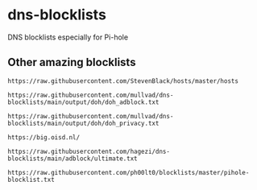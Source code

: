 # dns-blocklists
DNS blocklists especially for Pi-hole

## Other amazing blocklists
```
https://raw.githubusercontent.com/StevenBlack/hosts/master/hosts
```
```
https://raw.githubusercontent.com/mullvad/dns-blocklists/main/output/doh/doh_adblock.txt
```
```
https://raw.githubusercontent.com/mullvad/dns-blocklists/main/output/doh/doh_privacy.txt
```
```
https://big.oisd.nl/
```
```
https://raw.githubusercontent.com/hagezi/dns-blocklists/main/adblock/ultimate.txt
```
```
https://raw.githubusercontent.com/ph00lt0/blocklists/master/pihole-blocklist.txt
```
